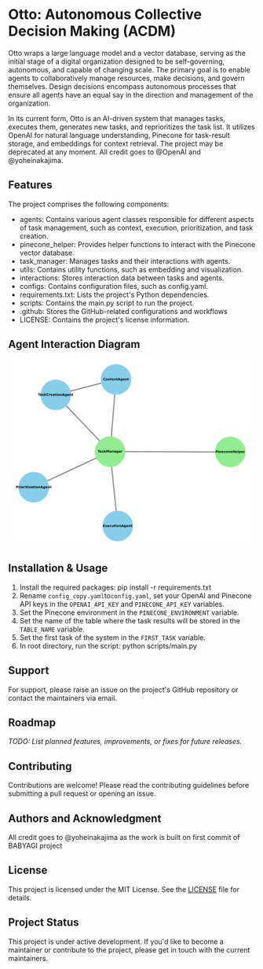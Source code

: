 # Otto: Autonomous Collective Decision Making (ACDM)

Otto wraps a large language model and a vector database, serving as the initial stage of a digital organization designed to be self-governing, autonomous, and capable of changing scale. The primary goal is to enable agents to collaboratively manage resources, make decisions, and govern themselves. Design decisions encompass autonomous processes that ensure all agents have an equal say in the direction and management of the organization.

In its current form, Otto is an AI-driven system that manages tasks, executes them, generates new tasks, and reprioritizes the task list. It utilizes OpenAI for natural language understanding, Pinecone for task-result storage, and embeddings for context retrieval. The project may be deprecated at any moment. All credit goes to @OpenAI and @yoheinakajima.

## Features

The project comprises the following components:

* agents: Contains various agent classes responsible for different aspects of task management, such as context, execution, prioritization, and task creation.
* pinecone_helper: Provides helper functions to interact with the Pinecone vector database.
* task_manager: Manages tasks and their interactions with agents.
* utils: Contains utility functions, such as embedding and visualization.
* interactions: Stores interaction data between tasks and agents.
* configs: Contains configuration files, such as config.yaml.
* requirements.txt: Lists the project's Python dependencies.
* scripts: Contains the main.py script to run the project.
* .github: Stores the GitHub-related configurations and workflows
* LICENSE: Contains the project's license information.

## Agent Interaction Diagram

![Interactions Diagram](utils/interactions.png)


## Installation & Usage

1. Install the required packages: pip install -r requirements.txt
2. Rename `config_copy.yaml`to`config.yaml`, set your OpenAI and Pinecone API keys in the `OPENAI_API_KEY` and `PINECONE_API_KEY` variables.
3. Set the Pinecone environment in the `PINECONE_ENVIRONMENT` variable.
4. Set the name of the table where the task results will be stored in the `TABLE_NAME` variable.
5. Set the first task of the system in the `FIRST_TASK` variable.
6. In root directory, run the script: python scripts/main.py

## Support

For support, please raise an issue on the project's GitHub repository or contact the maintainers via email.

## Roadmap

_TODO: List planned features, improvements, or fixes for future releases._

## Contributing

Contributions are welcome! Please read the contributing guidelines before submitting a pull request or opening an issue.

## Authors and Acknowledgment

All credit goes to @yoheinakajima as the work is built on first commit of BABYAGI project

## License

This project is licensed under the MIT License. See the [LICENSE](LICENSE) file for details.

## Project Status

This project is under active development. If you'd like to become a maintainer or contribute to the project, please get in touch with the current maintainers.
